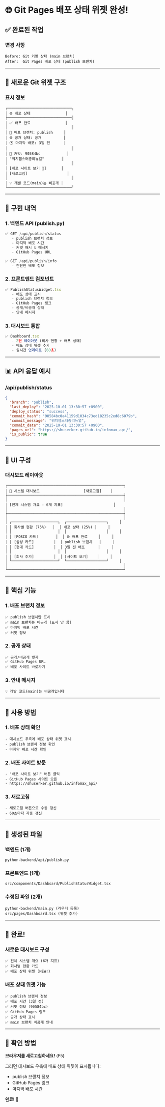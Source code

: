 # 🌐 Git Pages 배포 상태 위젯 완성!

## ✅ 완료된 작업

### 변경 사항
```
Before: Git 커밋 상태 (main 브랜치)
After:  Git Pages 배포 상태 (publish 브랜치)
```

---

## 🎯 새로운 Git 위젯 구조

### 표시 정보
```
┌─────────────────────────────┐
│ 🌐 배포 상태                │
├─────────────────────────────┤
│ ✅ 배포 완료                │
│                             │
│ 🔀 배포 브랜치: publish     │
│ 🌐 공개 상태: 공개          │
│ 🕐 마지막 배포: 3일 전      │
│                             │
│ 📝 커밋: 90584bc            │
│ "워치햄스터총리뉴얼"        │
│                             │
│ [배포 사이트 보기 🔗]       │
│ [새로고침]                  │
│                             │
│ 💡 개발 코드(main)는 비공개 │
└─────────────────────────────┘
```

---

## 🔧 구현 내역

### 1. 백엔드 API (publish.py)
```python
✅ GET /api/publish/status
   - publish 브랜치 정보
   - 마지막 배포 시간
   - 커밋 해시 & 메시지
   - GitHub Pages URL

✅ GET /api/publish/info
   - 간단한 배포 정보
```

### 2. 프론트엔드 컴포넌트
```typescript
✅ PublishStatusWidget.tsx
   - 배포 상태 표시
   - publish 브랜치 정보
   - GitHub Pages 링크
   - 공개/비공개 상태
   - 안내 메시지
```

### 3. 대시보드 통합
```typescript
✅ Dashboard.tsx
   - 2단 레이아웃 (회사 현황 + 배포 상태)
   - 배포 상태 위젯 추가
   - 실시간 업데이트 (60초)
```

---

## 📊 API 응답 예시

### /api/publish/status
```json
{
  "branch": "publish",
  "last_deploy": "2025-10-01 13:30:57 +0900",
  "deploy_status": "success",
  "commit_hash": "90584bc0a41159d1034c73ed18235c2ed8c6079b",
  "commit_message": "워치햄스터총리뉴얼",
  "commit_date": "2025-10-01 13:30:57 +0900",
  "pages_url": "https://shuserker.github.io/infomax_api/",
  "is_public": true
}
```

---

## 🎨 UI 구성

### 대시보드 레이아웃
```
┌─────────────────────────────────────────────────────┐
│ 🏢 시스템 대시보드                    [새로고침]    │
├─────────────────────────────────────────────────────┤
│                                                     │
│ [전체 시스템 개요 - 6개 지표]                       │
│                                                     │
├─────────────────────────────────────────────────────┤
│                                                     │
│ ┌─────────────────────┐  ┌──────────────────┐     │
│ │ 회사별 현황 (75%)   │  │ 배포 상태 (25%) │     │
│ │                     │  │                  │     │
│ │ [POSCO 카드]        │  │ 🌐 배포 완료     │     │
│ │ [삼성 카드]         │  │ publish 브랜치   │     │
│ │ [현대 카드]         │  │ 3일 전 배포      │     │
│ │                     │  │                  │     │
│ │ [회사 추가]         │  │ [사이트 보기]    │     │
│ └─────────────────────┘  └──────────────────┘     │
│                                                     │
└─────────────────────────────────────────────────────┘
```

---

## 🔑 핵심 기능

### 1. 배포 브랜치 정보
```
✅ publish 브랜치만 표시
✅ main 브랜치는 비공개 (표시 안 함)
✅ 마지막 배포 시간
✅ 커밋 정보
```

### 2. 공개 상태
```
✅ 공개/비공개 뱃지
✅ GitHub Pages URL
✅ 배포 사이트 바로가기
```

### 3. 안내 메시지
```
💡 개발 코드(main)는 비공개입니다
```

---

## 🎯 사용 방법

### 1. 배포 상태 확인
```
- 대시보드 우측에 배포 상태 위젯 표시
- publish 브랜치 정보 확인
- 마지막 배포 시간 확인
```

### 2. 배포 사이트 방문
```
- "배포 사이트 보기" 버튼 클릭
- GitHub Pages 사이트 오픈
- https://shuserker.github.io/infomax_api/
```

### 3. 새로고침
```
- 새로고침 버튼으로 수동 갱신
- 60초마다 자동 갱신
```

---

## 📁 생성된 파일

### 백엔드 (1개)
```
python-backend/api/publish.py
```

### 프론트엔드 (1개)
```
src/components/Dashboard/PublishStatusWidget.tsx
```

### 수정된 파일 (2개)
```
python-backend/main.py (라우터 등록)
src/pages/Dashboard.tsx (위젯 추가)
```

---

## 🎉 완료!

### 새로운 대시보드 구성

```
✅ 전체 시스템 개요 (6개 지표)
✅ 회사별 현황 카드
✅ 배포 상태 위젯 (NEW!)
```

### 배포 상태 위젯 기능

```
✅ publish 브랜치 정보
✅ 배포 시간 (3일 전)
✅ 커밋 정보 (90584bc)
✅ GitHub Pages 링크
✅ 공개 상태 표시
✅ main 브랜치 비공개 안내
```

---

## 🔄 확인 방법

**브라우저를 새로고침하세요!** (F5)

그러면 대시보드 우측에 배포 상태 위젯이 표시됩니다:
- publish 브랜치 정보
- GitHub Pages 링크
- 마지막 배포 시간

**완료!** 🚀
